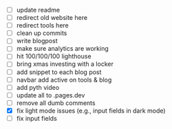 - [ ] update readme
- [ ] redirect old website here
- [ ] redirect tools here
- [ ] clean up commits
- [ ] write blogpost
- [ ] make sure analytics are working
- [ ] hit 100/100/100 lighthouse
- [ ] bring xmas investing with a locker
- [ ] add snippet to each blog post
- [ ] navbar add active on tools & blog
- [ ] add pyth video
- [ ] update all to .pages.dev
- [ ] remove all dumb comments
- [x] fix light mode issues (e.g., input fields in dark mode)
- [ ] fix input fields